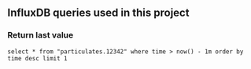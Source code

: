 ## InfluxDB queries used in this project

### Return last value
`select * from "particulates.12342" where time > now() - 1m order by time desc limit 1`
